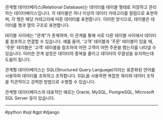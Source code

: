 관계형 데이터베이스(Relational Database)는 데이터를 테이블 형태로 저장하고 관리하는 데이터베이스입니다. 각 테이블은 하나 이상의 데이터 카테고리를 컬럼으로 표현하며, 각 행은 해당 카테고리에 따른 데이터를 표현합니다. 이러한 방식으로, 테이블은 데이터를 행과 열의 구조로 표현합니다.

테이블 사이에는 "관계"가 존재하며, 이 관계를 통해 서로 다른 테이블 사이에서 데이터를 참조하고 연결할 수 있습니다. 예를 들어, '고객' 테이블과 '주문' 테이블이 있을 때, '주문' 테이블은 '고객' 테이블을 참조하여 어떤 고객이 어떤 주문을 했는지를 나타낼 수 있습니다. 이러한 관계 설정은 데이터의 중복을 줄이고 데이터의 무결성을 유지하는데 도움이 됩니다.

관계형 데이터베이스는 SQL(Structured Query Language)이라는 표준화된 언어를 사용하여 데이터를 조회하고 조작합니다. SQL을 사용하면 복잡한 쿼리와 데이터 조작을 직관적이고 강력한 방법으로 수행할 수 있습니다.

관계형 데이터베이스의 대표적인 예로는 Oracle, MySQL, PostgreSQL, Microsoft SQL Server 등이 있습니다.

---
#python #sql #gpt #django 